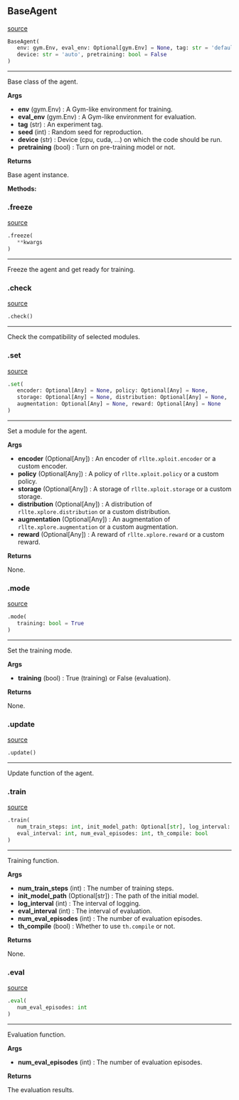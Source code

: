 #


## BaseAgent
[source](https://github.com/RLE-Foundation/rllte/blob/main/rllte/common/prototype/base_agent.py/#L61)
```python 
BaseAgent(
   env: gym.Env, eval_env: Optional[gym.Env] = None, tag: str = 'default', seed: int = 1,
   device: str = 'auto', pretraining: bool = False
)
```


---
Base class of the agent.


**Args**

* **env** (gym.Env) : A Gym-like environment for training.
* **eval_env** (gym.Env) : A Gym-like environment for evaluation.
* **tag** (str) : An experiment tag.
* **seed** (int) : Random seed for reproduction.
* **device** (str) : Device (cpu, cuda, ...) on which the code should be run.
* **pretraining** (bool) : Turn on pre-training model or not.


**Returns**

Base agent instance.


**Methods:**


### .freeze
[source](https://github.com/RLE-Foundation/rllte/blob/main/rllte/common/prototype/base_agent.py/#L147)
```python
.freeze(
   **kwargs
)
```

---
Freeze the agent and get ready for training.

### .check
[source](https://github.com/RLE-Foundation/rllte/blob/main/rllte/common/prototype/base_agent.py/#L169)
```python
.check()
```

---
Check the compatibility of selected modules.

### .set
[source](https://github.com/RLE-Foundation/rllte/blob/main/rllte/common/prototype/base_agent.py/#L204)
```python
.set(
   encoder: Optional[Any] = None, policy: Optional[Any] = None,
   storage: Optional[Any] = None, distribution: Optional[Any] = None,
   augmentation: Optional[Any] = None, reward: Optional[Any] = None
)
```

---
Set a module for the agent.


**Args**

* **encoder** (Optional[Any]) : An encoder of `rllte.xploit.encoder` or a custom encoder.
* **policy** (Optional[Any]) : A policy of `rllte.xploit.policy` or a custom policy.
* **storage** (Optional[Any]) : A storage of `rllte.xploit.storage` or a custom storage.
* **distribution** (Optional[Any]) : A distribution of `rllte.xplore.distribution` or a custom distribution.
* **augmentation** (Optional[Any]) : An augmentation of `rllte.xplore.augmentation` or a custom augmentation.
* **reward** (Optional[Any]) : A reward of `rllte.xplore.reward` or a custom reward.


**Returns**

None.

### .mode
[source](https://github.com/RLE-Foundation/rllte/blob/main/rllte/common/prototype/base_agent.py/#L257)
```python
.mode(
   training: bool = True
)
```

---
Set the training mode.


**Args**

* **training** (bool) : True (training) or False (evaluation).


**Returns**

None.

### .update
[source](https://github.com/RLE-Foundation/rllte/blob/main/rllte/common/prototype/base_agent.py/#L270)
```python
.update()
```

---
Update function of the agent.

### .train
[source](https://github.com/RLE-Foundation/rllte/blob/main/rllte/common/prototype/base_agent.py/#L274)
```python
.train(
   num_train_steps: int, init_model_path: Optional[str], log_interval: int,
   eval_interval: int, num_eval_episodes: int, th_compile: bool
)
```

---
Training function.


**Args**

* **num_train_steps** (int) : The number of training steps.
* **init_model_path** (Optional[str]) : The path of the initial model.
* **log_interval** (int) : The interval of logging.
* **eval_interval** (int) : The interval of evaluation.
* **num_eval_episodes** (int) : The number of evaluation episodes.
* **th_compile** (bool) : Whether to use `th.compile` or not.


**Returns**

None.

### .eval
[source](https://github.com/RLE-Foundation/rllte/blob/main/rllte/common/prototype/base_agent.py/#L298)
```python
.eval(
   num_eval_episodes: int
)
```

---
Evaluation function.


**Args**

* **num_eval_episodes** (int) : The number of evaluation episodes.


**Returns**

The evaluation results.
